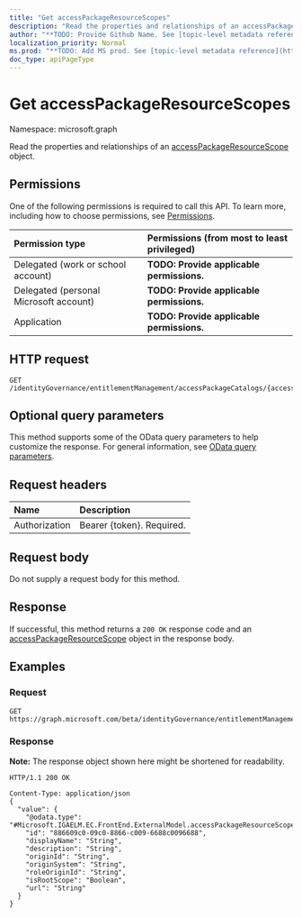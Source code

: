 ```yaml
---
title: "Get accessPackageResourceScopes"
description: "Read the properties and relationships of an accessPackageResourceScope object."
author: "**TODO: Provide Github Name. See [topic-level metadata reference](https://msgo.azurewebsites.net/add/document/guidelines/metadata.html#topic-level-metadata)**"
localization_priority: Normal
ms.prod: "**TODO: Add MS prod. See [topic-level metadata reference](https://msgo.azurewebsites.net/add/document/guidelines/metadata.html#topic-level-metadata)**"
doc_type: apiPageType
---
```


# Get accessPackageResourceScopes
Namespace: microsoft.graph

Read the properties and relationships of an [accessPackageResourceScope](../resources/accesspackageresourcescope.md) object.

## Permissions
One of the following permissions is required to call this API. To learn more, including how to choose permissions, see [Permissions](/graph/permissions-reference).

|Permission type|Permissions (from most to least privileged)|
|:---|:---|
|Delegated (work or school account)|**TODO: Provide applicable permissions.**|
|Delegated (personal Microsoft account)|**TODO: Provide applicable permissions.**|
|Application|**TODO: Provide applicable permissions.**|

## HTTP request

<!-- {
  "blockType": "ignored"
}
-->
``` http
GET /identityGovernance/entitlementManagement/accessPackageCatalogs/{accessPackageCatalogId}/accessPackageResources/{accessPackageResourceId}/accessPackageResourceScopes
```

## Optional query parameters
This method supports some of the OData query parameters to help customize the response. For general information, see [OData query parameters](/graph/query-parameters).

## Request headers
|Name|Description|
|:---|:---|
|Authorization|Bearer {token}. Required.|

## Request body
Do not supply a request body for this method.

## Response

If successful, this method returns a `200 OK` response code and an [accessPackageResourceScope](../resources/accesspackageresourcescope.md) object in the response body.

## Examples

### Request
<!-- {
  "blockType": "request",
  "name": "get_accesspackageresourcescope"
}
-->
``` http
GET https://graph.microsoft.com/beta/identityGovernance/entitlementManagement/accessPackageCatalogs/{accessPackageCatalogId}/accessPackageResources/{accessPackageResourceId}/accessPackageResourceScopes
```


### Response
**Note:** The response object shown here might be shortened for readability.
<!-- {
  "blockType": "response",
  "truncated": true,
  "@odata.type": "Microsoft.IGAELM.EC.FrontEnd.ExternalModel.accessPackageResourceScope"
}
-->
``` http
HTTP/1.1 200 OK

Content-Type: application/json
{
  "value": {
    "@odata.type": "#Microsoft.IGAELM.EC.FrontEnd.ExternalModel.accessPackageResourceScope",
    "id": "886609c0-09c0-8866-c009-6688c0096688",
    "displayName": "String",
    "description": "String",
    "originId": "String",
    "originSystem": "String",
    "roleOriginId": "String",
    "isRootScope": "Boolean",
    "url": "String"
  }
}
```

